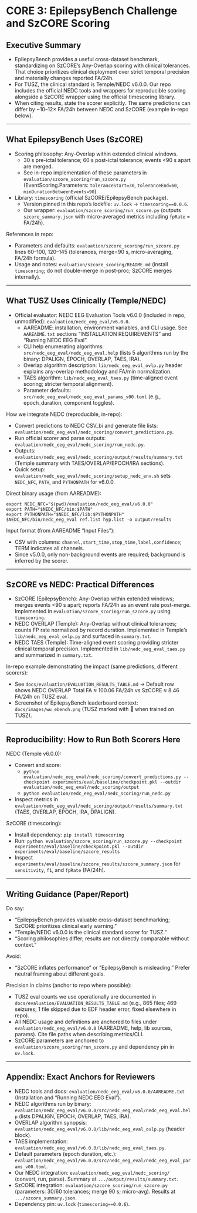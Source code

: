 # CORE 3: EpilepsyBench Challenge and SzCORE Scoring

## Executive Summary

- EpilepsyBench provides a useful cross-dataset benchmark, standardizing on SzCORE’s Any-Overlap scoring with clinical tolerances. That choice prioritizes clinical deployment over strict temporal precision and materially changes reported FA/24h.
- For TUSZ, the clinical standard is Temple/NEDC v6.0.0. Our repo includes the official NEDC tools and wrappers for reproducible scoring alongside a SzCORE wrapper using the official timescoring library.
- When citing results, state the scorer explicitly. The same predictions can differ by ~10–12× FA/24h between NEDC and SzCORE (example in-repo below).

---

## What EpilepsyBench Uses (SzCORE)

- Scoring philosophy: Any-Overlap within extended clinical windows.
  - 30 s pre-ictal tolerance; 60 s post-ictal tolerance; events <90 s apart are merged.
  - See in-repo implementation of these parameters in `evaluation/szcore_scoring/run_szcore.py` (EventScoring.Parameters: `toleranceStart=30`, `toleranceEnd=60`, `minDurationBetweenEvents=90`).
- Library: `timescoring` (official SzCORE/EpilepsyBench package).
  - Version pinned in this repo’s lockfile: `uv.lock` → `timescoring==0.0.6`.
  - Our wrapper: `evaluation/szcore_scoring/run_szcore.py` (outputs `szcore_summary.json` with micro-averaged metrics including `fpRate` = FA/24h).

References in repo:
- Parameters and defaults: `evaluation/szcore_scoring/run_szcore.py` lines 60–100, 120–145 (tolerances, merge=90 s, micro-averaging, FA/24h formula).
- Usage and notes: `evaluation/szcore_scoring/README.md` (install `timescoring`; do not double-merge in post-proc; SzCORE merges internally).

---

## What TUSZ Uses Clinically (Temple/NEDC)

- Official evaluator: NEDC EEG Evaluation Tools v6.0.0 (included in repo, unmodified): `evaluation/nedc_eeg_eval/v6.0.0`.
  - AAREADME: installation, environment variables, and CLI usage. See `AAREADME.txt` sections “INSTALLATION REQUIREMENTS” and “Running NEDC EEG Eval”.
  - CLI help enumerating algorithms: `src/nedc_eeg_eval/nedc_eeg_eval.help` (lists 5 algorithms run by the binary: DPALIGN, EPOCH, OVERLAP, TAES, IRA).
  - Overlap algorithm description: `lib/nedc_eeg_eval_ovlp.py` header explains any-overlap methodology and FA/min normalization.
  - TAES algorithm: `lib/nedc_eeg_eval_taes.py` (time-aligned event scoring; stricter temporal alignment).
  - Parameter defaults: `src/nedc_eeg_eval/nedc_eeg_eval_params_v00.toml` (e.g., epoch_duration, component toggles).

How we integrate NEDC (reproducible, in-repo):
- Convert predictions to NEDC CSV_bi and generate file lists: `evaluation/nedc_eeg_eval/nedc_scoring/convert_predictions.py`.
- Run official scorer and parse outputs: `evaluation/nedc_eeg_eval/nedc_scoring/run_nedc.py`.
- Outputs: `evaluation/nedc_eeg_eval/nedc_scoring/output/results/summary.txt` (Temple summary with TAES/OVERLAP/EPOCH/IRA sections).
- Quick setup: `evaluation/nedc_eeg_eval/nedc_scoring/setup_nedc_env.sh` sets `NEDC_NFC`, `PATH`, and `PYTHONPATH` for v6.0.0.

Direct binary usage (from AAREADME):
```
export NEDC_NFC="$(pwd)/evaluation/nedc_eeg_eval/v6.0.0"
export PATH="$NEDC_NFC/bin:$PATH"
export PYTHONPATH="$NEDC_NFC/lib:$PYTHONPATH"
$NEDC_NFC/bin/nedc_eeg_eval ref.list hyp.list -o output/results
```

Input format (from AAREADME “Input Files”):
- CSV with columns: `channel,start_time,stop_time,label,confidence`; TERM indicates all channels.
- Since v5.0.0, only non-background events are required; background is inferred by the scorer.

---

## SzCORE vs NEDC: Practical Differences

- SzCORE (EpilepsyBench): Any-Overlap within extended windows; merges events <90 s apart; reports FA/24h as an event rate post-merge. Implemented in `evaluation/szcore_scoring/run_szcore.py` using `timescoring`.
- NEDC OVERLAP (Temple): Any-Overlap without clinical tolerances; counts FP rate normalized by record duration. Implemented in Temple’s `lib/nedc_eeg_eval_ovlp.py` and surfaced in `summary.txt`.
- NEDC TAES (Temple): Time-aligned event scoring providing stricter clinical temporal precision. Implemented in `lib/nedc_eeg_eval_taes.py` and summarized in `summary.txt`.

In-repo example demonstrating the impact (same predictions, different scorers):
- See `docs/evaluation/EVALUATION_RESULTS_TABLE.md` → Default row shows NEDC OVERLAP Total FA ≈ 100.06 FA/24h vs SzCORE ≈ 8.46 FA/24h on TUSZ eval.
- Screenshot of EpilepsyBench leaderboard context: `docs/images/wu_ebench.png` (TUSZ marked with 🚂 when trained on TUSZ).

---

## Reproducibility: How to Run Both Scorers Here

NEDC (Temple v6.0.0):
- Convert and score:
  - `python evaluation/nedc_eeg_eval/nedc_scoring/convert_predictions.py --checkpoint experiments/eval/baseline/checkpoint.pkl --outdir evaluation/nedc_eeg_eval/nedc_scoring/output`
  - `python evaluation/nedc_eeg_eval/nedc_scoring/run_nedc.py`
- Inspect metrics in `evaluation/nedc_eeg_eval/nedc_scoring/output/results/summary.txt` (TAES, OVERLAP, EPOCH, IRA, DPALIGN).

SzCORE (timescoring):
- Install dependency: `pip install timescoring`
- Run: `python evaluation/szcore_scoring/run_szcore.py --checkpoint experiments/eval/baseline/checkpoint.pkl --outdir experiments/eval/baseline/szcore_results`
- Inspect `experiments/eval/baseline/szcore_results/szcore_summary.json` for `sensitivity`, `f1`, and `fpRate` (FA/24h).

---

## Writing Guidance (Paper/Report)

Do say:
- “EpilepsyBench provides valuable cross-dataset benchmarking; SzCORE prioritizes clinical early warning.”
- “Temple/NEDC v6.0.0 is the clinical standard scorer for TUSZ.”
- “Scoring philosophies differ; results are not directly comparable without context.”

Avoid:
- “SzCORE inflates performance” or “EpilepsyBench is misleading.” Prefer neutral framing about different goals.

Precision in claims (anchor to repo where possible):
- TUSZ eval counts we use operationally are documented in `docs/evaluation/EVALUATION_RESULTS_TABLE.md` (e.g., 865 files; 469 seizures; 1 file skipped due to EDF header error, fixed elsewhere in repo).
- All NEDC usage and definitions are anchored to files under `evaluation/nedc_eeg_eval/v6.0.0` (AAREADME, help, lib sources, params). Cite file paths when describing metrics/CLI.
- SzCORE parameters are anchored to `evaluation/szcore_scoring/run_szcore.py` and dependency pin in `uv.lock`.

---

## Appendix: Exact Anchors for Reviewers

- NEDC tools and docs: `evaluation/nedc_eeg_eval/v6.0.0/AAREADME.txt` (Installation and “Running NEDC EEG Eval”).
- NEDC algorithms run by binary: `evaluation/nedc_eeg_eval/v6.0.0/src/nedc_eeg_eval/nedc_eeg_eval.help` (lists DPALIGN, EPOCH, OVERLAP, TAES, IRA).
- OVERLAP algorithm synopsis: `evaluation/nedc_eeg_eval/v6.0.0/lib/nedc_eeg_eval_ovlp.py` (header block).
- TAES implementation: `evaluation/nedc_eeg_eval/v6.0.0/lib/nedc_eeg_eval_taes.py`.
- Default parameters (epoch duration, etc.): `evaluation/nedc_eeg_eval/v6.0.0/src/nedc_eeg_eval/nedc_eeg_eval_params_v00.toml`.
- Our NEDC integration: `evaluation/nedc_eeg_eval/nedc_scoring/` (convert, run, parse). Summary at `.../output/results/summary.txt`.
- SzCORE integration: `evaluation/szcore_scoring/run_szcore.py` (parameters: 30/60 tolerances; merge 90 s; micro-avg). Results at `.../szcore_summary.json`.
- Dependency pin: `uv.lock` (`timescoring==0.0.6`).

